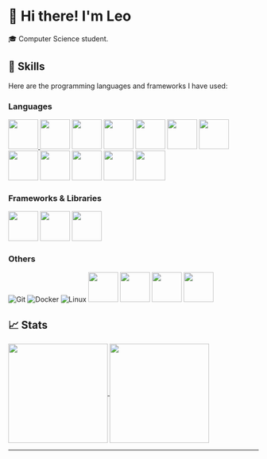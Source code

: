 # 👋 Hi there! I'm Leo

🎓 Computer Science student.
<!--
## ⚡About me

🎓 I am Leo Benítez Labit, a Front End Web Developer (specializing in React Applications) and a Top Rated Freelancer on Upwork. I am also Pursuing my Bachelor in Computer Science & Engineering and will graduate in mid-2022.

👨‍💻 I enjoy contributing to Open Source Projects and have contributed to several Gigantic Organizations including, Material UI, Microsoft, Amazon, Webhint, and countless others. I am really enthusiastic about learning new technology. In 2021, I learned Next.js, Progressive Web App (PWA), GraphQL, Micro-Frontend Architecture and Blockchain development & DApps. I got started with Freelancing and Blogging quite recently and made a name for myself.

🎸 Outside the world of tech too, I enjoy pushing myself to develop new skills. My hobbies range from guitar, break dancing (hip-hop), sketching, and touch typing to some whacky ones like writing with my left hand.

📚 I also love reading books on personal development & financial literacy. My favorite ones are The Compound Effect by Darren Hardy in the genre of personal development and Rich Dad Poor Dad by Robert Kiyosaki in the genre of financial literacy.

✈️ I love traveling too. I have been on solo trips to Bhutan in 2018 and to Hyderabad, India in 2021.

-->
## 🔧 Skills

Here are the programming languages and frameworks I have used:

### Languages
<a href= "https://www.python.org/"> <img src="https://github.com/bablubambal/All_logo_and_pictures/blob/main/programming%20languages/python.svg" width="60"> <a> <img src="https://github.com/bablubambal/All_logo_and_pictures/blob/main/programming%20languages/javascript.svg" width="60"> <img src="https://github.com/bablubambal/All_logo_and_pictures/blob/main/programming%20languages/java.svg" width="60"> <img src="https://github.com/bablubambal/All_logo_and_pictures/blob/main/others/git.svg" width="60"> <img src="https://github.com/bablubambal/All_logo_and_pictures/blob/main/others/html.svg" width="60"> <img src="https://github.com/bablubambal/All_logo_and_pictures/blob/main/others/css.svg" width="60"> <img src="https://github.com/bablubambal/All_logo_and_pictures/blob/main/programming%20languages/c.svg" width="60"> <img src="https://github.com/bablubambal/All_logo_and_pictures/blob/main/programming%20languages/c%23.svg" width="60"> <img src="https://github.com/bablubambal/All_logo_and_pictures/blob/main/programming%20languages/c%2B%2B.svg" width="60"> <img src="https://github.com/bablubambal/All_logo_and_pictures/blob/main/programming%20languages/kotlin.svg" width="60"> <img src="https://github.com/bablubambal/All_logo_and_pictures/blob/main/programming%20languages/typescript.svg" width="60"> 
<img src="https://icon.icepanel.io/Technology/svg/Erlang.svg" width="60"> 

### Frameworks & Libraries
<img src="https://github.com/bablubambal/All_logo_and_pictures/blob/main/frameworks/jquery.svg" width="60"> <img src="https://github.com/bablubambal/All_logo_and_pictures/blob/main/frameworks/nodejs.svg" width="60"> <img src="https://github.com/bablubambal/All_logo_and_pictures/blob/main/frameworks/vuejs.svg" width="60">


### Others
![Git](https://img.shields.io/badge/Git-F05032?style=for-the-badge&logo=git&logoColor=white)
![Docker](https://img.shields.io/badge/Docker-2496ED?style=for-the-badge&logo=docker&logoColor=white)
![Linux](https://img.shields.io/badge/Linux-FCC624?style=for-the-badge&logo=linux&logoColor=black)
<img src="https://github.com/bablubambal/All_logo_and_pictures/blob/main/cloud/docker.svg" width="60">
<img src="https://github.com/bablubambal/All_logo_and_pictures/blob/main/databases/postgresql.svg" width="60">
<img src="https://github.com/bablubambal/All_logo_and_pictures/blob/main/ides/android-studio.svg" width="60">
<img src="https://github.com/bablubambal/All_logo_and_pictures/blob/main/databases/postgresql.svg" width="60">


## 📈 Stats
<a href="https://github.com/anuraghazra/github-readme-stats">
  <img height=200 align="center" src="https://github-readme-stats.vercel.app/api?username=leobelab&theme=radical" />
</a>
<a href="https://github.com/anuraghazra/convoychat">
  <img height=200 align="center" src="https://github-readme-stats.vercel.app/api/top-langs?username=leobelab&layout=compact&langs_count=8&card_width=300&theme=radical" />
</a>

---


<!--
**leobelab/leobelab** is a ✨ _special_ ✨ repository because its `README.md` (this file) appears on your GitHub profile.

Here are some ideas to get you started:

- 🔭 I’m currently working on ...
- 🌱 I’m currently learning ...
- 👯 I’m looking to collaborate on ...
- 🤔 I’m looking for help with ...
- 💬 Ask me about ...
- 📫 How to reach me: ...
- 😄 Pronouns: ...
- ⚡ Fun fact: ...
-->
